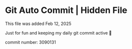 # Git Auto Commit | Hidden File

This file was added Feb 12, 2025

Just for fun and keeping my daily git commit active 🤪

commit number: 3090131
